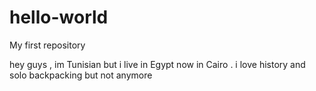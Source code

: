 # hello-world
My first repository


hey guys , im Tunisian but i live in Egypt now in Cairo .
i love history and solo backpacking but not anymore
